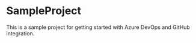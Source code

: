 # SampleProject
This is a sample project for getting started with Azure DevOps and GitHub integration. 
